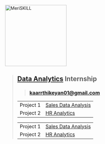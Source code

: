 <a href="https://www.meriskill.com"><img alt="MeriSKILL" height=200 src="https://github-production-user-asset-6210df.s3.amazonaws.com/60184582/269013393-8e3ddb47-1ede-4cd0-ada1-2a42ece3be46.gif"/></a>
> ## **[Data Analytics](https://github.com/Kaarrthikeyan/MeriSkill_Data_Analytics.git) Internship**
>> ### **[kaarrthikeyan01@gmail.com](mailto:kaarrthikeyan01@gmail.com)**
> <table><tr><td>Project 1</td><td><a href="Sales%20Data%20Analysis">Sales Data Analysis</a></td></tr><tr><td>Project 2</td><td><a href="HR%20Analytics">HR Analytics</a></td></tr></table>
> <table><tr><td>Project 1</td><td><a href="Sales-Data-Analysis">Sales Data Analysis</a></td></tr><tr><td>Project 2</td><td><a href="HR-Analytics">HR Analytics</a></td></tr></table>
